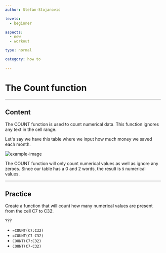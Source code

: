 ```yaml
---
author: Stefan-Stojanovic

levels:
  - beginner

aspects:
  - new
  - workout

type: normal

category: how to

---
```


# The Count function

---
## Content

The COUNT function is used to count numerical data. This function ignores any text in the cell range.

Let's say we have this table where we input how much money we saved each month.


![example-image](https://img.enkipro.com/fbe1632afae52be09ec3144d0198534e.png)

The COUNT function will only count numerical values as well as ignore any zeroes. Since our table has a 0 and 2 words, the result is `9` numerical values.

---

## Practice

Create a function that will count how many numerical values are present from the cell C7 to C32.

???

* `=COUNT(C7:C32)`
* `=COUNT(C7-C32)`
* `COUNT(C7:C32)`
* `COUNT(C7-C32)`